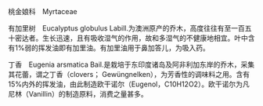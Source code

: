 桃金娘科　Myrtaceae

  

有加里树　Eucalyptus globulus Labill.为澳洲原产的乔木，高度往往有至一百五十密达者。生长迅速，且有吸收湿气的作用，故和多湿气的不健康地相宜。叶中含有1%弱的挥发油即有加里油。有加里油用于鼻加答儿，为吸入药。

丁香　Eugenia arsmatica Bail.是栽培于东印度诸岛及阿非利加东岸的乔木，采集其花蕾，谓之丁香（clovers； Gewüngnelken），为芳香性的调味料之用。含有15%内外的挥发油，由此制造欧干诺尔（Eugenol，C10H12O2）。欧干诺尔为凡尼林（Vanillin）的制造原料，消费之量甚多。